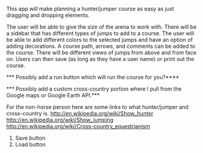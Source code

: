 This app will make planning a hunter/jumper course as easy as just dragging and dropping elements.

The user will be able to give the size of the arena to work with.
There will be a sidebar that has different types of jumps to add to a course.
The user will be able to add different colors to the selected jumps and have an option of adding decorations.
A course path, arrows, and comments can be added to the course.
There will be different views of jumps from above and from face on.
Users can then save (as long as they have a user name) or print out the course.

*** Possibly add a run button which will run the course for you?****

*** Possibly add a custom cross-country portion where I pull from the Google maps or Google Earth API.***

For the non-horse person here are some links to what hunter/jumper and cross-country is.
http://en.wikipedia.org/wiki/Show_hunter
http://en.wikipedia.org/wiki/Show_jumping
http://en.wikipedia.org/wiki/Cross-country_equestrianism


1. Save button
2. Load button
